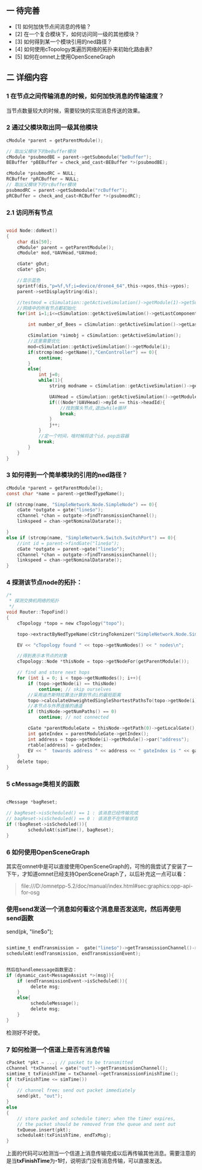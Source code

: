 ## 一 待完善

- [1] 如何加快节点间消息的传输？
- [2] 在一个复合模块下，如何访问同一级的其他模块？
- [3] 如何得到某一个模块引用的ned路径？   
- [4] 如何使用cTopology类遍历网络的拓扑来初始化路由表?
- [5] 如何在omnet上使用OpenSceneGraph


## 二 详细内容

### 1 在节点之间传输消息的时候，如何加快消息的传输速度？
当节点数量较大的时候，需要较快的实现消息传送的效果。



### 2 通过父模块取出同一级其他模块

```c
cModule *parent = getParentModule();

// 取出父模块下的beBuffer模块
cModule *psubmodBE = parent->getSubmodule("beBuffer");
BEBuffer *pBEBuffer = check_and_cast<BEBuffer *>(psubmodBE);

cModule *psubmodRC = NULL;
RCBuffer *pRCBuffer = NULL;
// 取出父模块下的rcBuffer模块
psubmodRC = parent->getSubmodule("rcBuffer");
pRCBuffer = check_and_cast<RCBuffer *>(psubmodRC);

```

### 2.1 访问所有节点

```c

void Node::doNext()
{
    char dis[50];
    cModule* parent = getParentModule();
    cModule* mod,*UAVHead,*UAVmod;

    cGate* gOut;
    cGate* gIn;

    //显示蓝色
    sprintf(dis,"p=%f,%f;i=device/drone4_64",this->xpos,this->ypos);
    parent->setDisplayString(dis);

    //testmod = cSimulation::getActiveSimulation()->getModule(1)->getSubmodule("UAVA",j)->getSubmodule("WirelessMod");
    //网络中的所有节点都初始化
    for(int i=1;i<=cSimulation::getActiveSimulation()->getLastComponentId();i++){

        int number_of_Bees = cSimulation::getActiveSimulation()->getLastComponentId();

        cSimulation *simobj = cSimulation::getActiveSimulation();
        //这里需要优化
        mod=cSimulation::getActiveSimulation()->getModule(i);
        if(strcmp(mod->getName(),"CenController") == 0){
            continue;
        }
        else{
            int j=0;
            while(1){
                string modname = cSimulation::getActiveSimulation()->getModule(i)->getName();

                UAVHead = cSimulation::getActiveSimulation()->getModule(i)->getSubmodule(this->clustername.c_str(),j)->getSubmodule("WirelessMod");
                if(((Node*)UAVHead)->myId == this->headId){
                    //找到簇头节点,退出while循环
                    break;
                }
                j++;
            }
            //定一个时间，啥时候将这个id，pop出容器
            break;
        }
    }
}

```



### 3 如何得到一个简单模块的引用的ned路径？

```c
cModule *parent = getParentModule();
const char *name = parent->getNedTypeName();

if (strcmp(name, "SimpleNetwork.Node.SimpleNode") == 0){
    cGate *outgate = gate("line$o");
    cChannel *chan = outgate->findTransmissionChannel();
    linkspeed = chan->getNominalDatarate();

}
else if (strcmp(name, "SimpleNetwork.Switch.SwitchPort") == 0){
    //int id = parent->findGate("line$o");
    cGate *outgate = parent->gate("line$o");
    cChannel *chan = outgate->findTransmissionChannel();
    linkspeed = chan->getNominalDatarate();
}


```

### 4 探测该节点node的拓扑：
```c
/*
 * 探测交换机网络的拓扑
 */
void Router::TopoFind()
{
    cTopology *topo = new cTopology("topo");

    topo->extractByNedTypeName(cStringTokenizer("SimpleNetwork.Node.SimpleNode SimpleNetwork.Switch.SimpleSwitch").asVector());

    EV << "cTopology found " << topo->getNumNodes() << " nodes\n";

    //得到表示本节点的对象
    cTopology::Node *thisNode = topo->getNodeFor(getParentModule());

    // find and store next hops
    for (int i = 0; i < topo->getNumNodes(); i++){
        if (topo->getNode(i) == thisNode)
            continue; // skip ourselves
        //采用迪杰斯特拉算法计算到节点i的最短距离
        topo->calculateUnweightedSingleShortestPathsTo(topo->getNode(i));
        //本节点与外界连接的通道
        if (thisNode->getNumPaths() == 0)
            continue; // not connected

        cGate *parentModuleGate = thisNode->getPath(0)->getLocalGate();
        int gateIndex = parentModuleGate->getIndex();
        int address = topo->getNode(i)->getModule()->par("address");
        rtable[address] = gateIndex;
        EV << "  towards address " << address << " gateIndex is " << gateIndex  << endl;
    }
    delete topo;
}

```
### 5 cMessage类相关的函数

```c

cMessage *bagReset;

// bagReset->isScheduled() == 1 : 该消息已经传输完成
// bagReset->isScheduled() == 0 : 该消息不在传输状态
if (!bagReset->isScheduled()){
        scheduleAt(simTime(), bagReset);
}

```

### 6 如何使用OpenSceneGraph
其实在omnet中是可以直接使用OpenSceneGraph的，可怜的我尝试了安装了一下午，才知道omnet已经支持OpenSceneGraph了，以后补充这一点可以看：

>file:///D:/omnetpp-5.2/doc/manual/index.html#sec:graphics:opp-api-for-osg


### 使用send发送一个消息如何看这个消息是否发送完，然后再使用send函数

send(pk, "line$o");

```c

simtime_t endTransmission =  gate("line$o")->getTransmissionChannel()->getTransmissionFinishTime()+ETHERNETFRAMEGAP;
scheduleAt(endTransmission, endTransmissionEvent);


然后在handlemessage函数里边：
if (dynamic_cast<MessageAssist *>(msg)){
    if (endTransmissionEvent->isScheduled()){
         delete msg;
    }
    else{
         scheduleMessage();
         delete msg;
    }
}

```
检测好不好使。      



### 7 如何检测一个信道上是否有消息传输

```c
cPacket *pkt = ...; // packet to be transmitted
cChannel *txChannel = gate("out")->getTransmissionChannel();
simtime_t txFinishTime = txChannel->getTransmissionFinishTime();
if (txFinishTime <= simTime())
{
    // channel free; send out packet immediately
    send(pkt, "out");
}
else
{
    // store packet and schedule timer; when the timer expires,
    // the packet should be removed from the queue and sent out
    txQueue.insert(pkt);
    scheduleAt(txFinishTime, endTxMsg);
}

```
上面的代码可以检测当一个信道上消息传输完成以后再传输其他消息。需要注意的是当<b>txFinishTime</b>为<b>-1</b>时，说明该门没有消息传输，可以直接发送。
